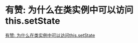 # 有赞: 为什么在类实例中可以访问this.setState
 

[有赞: 为什么在类实例中可以访问this.setState](https://github.com/frontend9/fe9-interview/issues/11)
